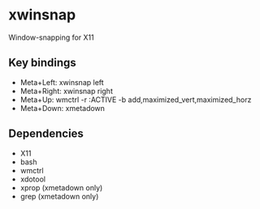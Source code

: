 # xwinsnap
Window-snapping for X11
## Key bindings
* Meta+Left: xwinsnap left
* Meta+Right: xwinsnap right
* Meta+Up: wmctrl -r :ACTIVE -b add,maximized_vert,maximized_horz
* Meta+Down: xmetadown
## Dependencies
* X11
* bash
* wmctrl
* xdotool
* xprop (xmetadown only)
* grep (xmetadown only)
